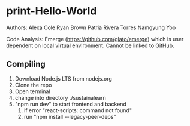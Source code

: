 # print-Hello-World

Authors:
Alexa Cole
Ryan Brown
Patria Rivera Torres
Namgyung Yoo


Code Analysis: Emerge (https://github.com/glato/emerge) which is user dependent on local virtual environment. Cannot be linked to GitHub.

## Compiling
1. Download Node.js LTS from nodejs.org
2. Clone the repo
3. Open terminal
3. change into directory ./sustainalearn
4. "npm run dev" to start frontend and backend
   1. if error "react-scripts: command not found"
   2. run "npm install --legacy-peer-deps"
